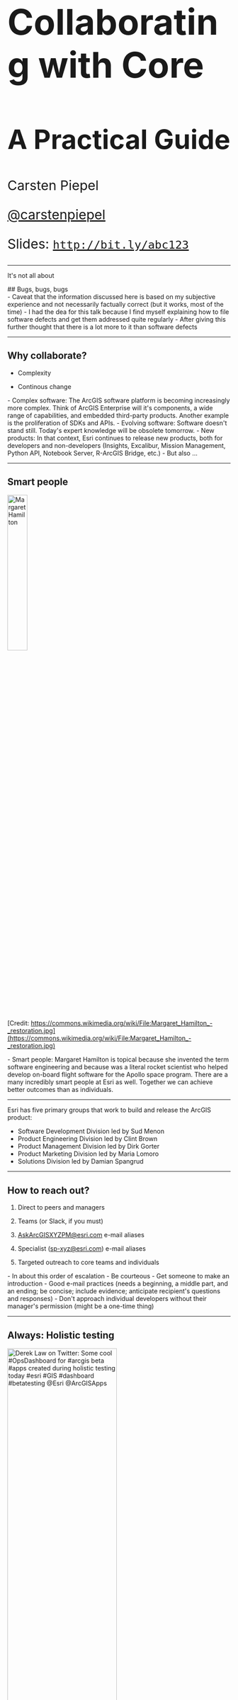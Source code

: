 <!-- .slide: data-background-size="cover" style="padding-left: 80px" data-background="./img/2019/psdw/bg-1.png" -->

<h1 style="text-align: left; font-size: 80px;">Collaborating with Core</h1>
<h2 style="text-align: left; font-size: 60px;">A Practical Guide</h2>
<p style="text-align: left; font-size: 30px;">Carsten Piepel</p>
<p style="text-align: left; font-size: 30px;"><a href="https://github.com/carstenpiepel">@carstenpiepel</a></p>
<p style="text-align: left; font-size: 30px;">Slides: <a href="https://bit.ly/2I7YxVY"><code>http://bit.ly/abc123</code></a></p>

---

<!-- .slide: data-background="./img/2019/psdw/bg-2.png" -->

<p class="fragment fade-in">It's not all about</p> 
## Bugs, bugs, bugs


<aside class="notes">
 - Caveat that the information discussed here is based on my subjective experience and not necessarily factually correct (but it works, most of the time)
 - I had the dea for this talk because I find myself explaining how to file software defects and get them addressed quite regularly
 - After giving this further thought that there is a lot more to it than software defects
</aside>

---

<!-- .slide: data-background="./img/2019/psdw/bg-1.png" -->

## Why collaborate?

* Complexity <!-- .element: class="fragment" -->

* Continous change <!-- .element: class="fragment" -->

<aside class="notes">
 - Complex software: The ArcGIS software platform is becoming increasingly more complex. Think of ArcGIS Enterprise will it's components, a wide range of capabilities, and embedded third-party products. Another example is the proliferation of SDKs and APIs.
 - Evolving software: Software doesn't stand still. Today's expert knowledge will be obsolete tomorrow.
 - New products: In that context, Esri continues to release new products, both for developers and non-developers (Insights, Excalibur, Mission Management, Python API, Notebook Server, R-ArcGIS Bridge, etc.)
 - But also ...
</aside>

---

<!-- .slide: data-background="./img/2019/psdw/bg-2.png" -->

## Smart people

<img alt="Margaret Hamilton" src="https://upload.wikimedia.org/wikipedia/commons/d/db/Margaret_Hamilton_-_restoration.jpg" style="width: 30%; height: 30%">

[Credit: https://commons.wikimedia.org/wiki/File:Margaret_Hamilton_-_restoration.jpg](https://commons.wikimedia.org/wiki/File:Margaret_Hamilton_-_restoration.jpg) <!-- .element: style="position:absolute; bottom:20px; right:20px; font-size:0.5em" -->
<aside class="notes">
 - Smart people: Margaret Hamilton is topical because she invented the term software engineering and because was a literal rocket scientist who helped develop on-board flight software for the Apollo space program. There are a many incredibly smart people at Esri as well. Together we can achieve better outcomes than as individuals.
</aside>

---

<!-- .slide: data-background="./img/2019/psdw/bg-4.png" -->

Esri has five primary groups that work to build and release the ArcGIS product:

* Software Development Division led by Sud Menon <!-- .element: class="fragment" -->
* Product Engineering Division led by Clint Brown <!-- .element: class="fragment" -->
* Product Management Division led by Dirk Gorter <!-- .element: class="fragment" -->
* Product Marketing Division led by Maria Lomoro <!-- .element: class="fragment" -->
* Solutions Division led by Damian Spangrud <!-- .element: class="fragment" -->


---

<!-- .slide: data-background="./img/2019/psdw/bg-1.png" -->

## How to reach out?

1. Direct to peers and managers <!-- .element: class="fragment" -->

1. Teams (or Slack, if you must) <!-- .element: class="fragment" -->

1. AskArcGISXYZPM@esri.com e-mail aliases <!-- .element: class="fragment" -->

1. Specialist (sp-xyz@esri.com) e-mail aliases <!-- .element: class="fragment" -->

1. Targeted outreach to core teams and individuals <!-- .element: class="fragment" -->


<aside class="notes">
  - In about this order of escalation
  - Be courteous
  - Get someone to make an introduction
  - Good e-mail practices (needs a beginning, a middle part, and an ending; be concise; include evidence; anticipate recipient's questions and responses)
  - Don't approach individual developers without their manager's permission (might be a one-time thing)
</aside>

---

<!-- .slide: data-background="./img/2019/psdw/bg-1.png" -->

## Always: Holistic testing

<img alt="Derek Law on Twitter: Some cool #OpsDashboard for #arcgis beta #apps created during holistic testing today #esri #GIS #dashboard #betatesting @Esri @ArcGISApps" src="https://pbs.twimg.com/media/DM9x6mvVwAAKt0R.jpg" style="width: 70%; height: 70%">

[Credit: Derek Law on Twitter](https://twitter.com/GIS_Bandit/status/923081712388661248) <!-- .element: style="position:absolute; bottom:20px; right:20px; font-size:0.5em" -->

<aside class="notes">
  - How has participated in a holistic testing session? If you haven't, holistic testing provides an opportunity for audiences outside of development team(s) to test realistic scenarios (as oposed to tightly scripted scenarios)
  - In my experience, it works best for established software products (not so well for new software products)
  - Esri attendees get invited directly (because their expertise is known and requested) and notifications are sent to managers (at least to the CTO)
  - Great opportunity to make yourself known
</aside>

---

<!-- .slide: data-background="./img/2019/psdw/bg-3.png" -->

## Engagements: Planning

* Validate designs and receive recommendations <!-- .element: class="fragment" -->

* Request enhancements <!-- .element: class="fragment" -->

* Ask for permission <!-- .element: class="fragment" -->


<aside class="notes">
  - The planning stage of a development engagement, either pre-proposal or during the requirements and design phase, is great opportunity for validting the feasibility of a specific implementation approach. That's also a the right time for approaching core teams to provide feedback on design approaches, to discuss the possibility of enhancing core software to meet specific needs your effort my have, or to bless non-standard/new/inventive approaches.
  - When asking for enhancements, describing challenges with the existing implementations is preferable over proposing a solution
  - Of course, reserve this for efforts that real require this kind of due diligence (not for garden variety efforts)
  - Office of the CTO can help with this
</aside>

---

<!-- .slide: data-background="./img/2019/psdw/bg-2.png" -->

## Engagements: Implementation

* Software defect lifecycle: PS Incident -> Case -> Bug -> "CR" -> Hot Fix -> Patch -> Release <!-- .element: class="fragment" -->
 - Needs to be reproducible <!-- .element: class="fragment" -->

* Enhancement request lifecycle: PS Incident -> Case -> Enhancement -> "CR" -> Release <!-- .element: class="fragment" -->

* Can work backwards too (start with CR) <!-- .element: class="fragment" -->

* It is possible to attach a case to an existing bug or enhancement request <!-- .element: class="fragment" -->

* Connect with Jacob "Jake" Baca

* ArcGIS ideas <!-- .element: class="fragment" -->

* Customer Advocacy <!-- .element: class="fragment" -->


<aside class="notes">
  - Implementation in the broad sense applies to both development or configuration activities. The doing phase of an engagement ...
  - Jaco Baca
</aside>

---

<!-- .slide: data-background="./img/2019/psdw/bg-1.png" -->

## Demo

---

<!-- .slide: data-background="./img/2019/psdw/bg-2.png" -->

## Charging guidance

* Once bug record has been created, PM/TA can request unbillable R&D charge code <!-- .element: class="fragment" -->

* Diagnosing and reporting of defect as well as testing of fixes are eligible <!-- .element: class="fragment" -->

* Workarounds are not eligible! <!-- .element: class="fragment" -->


<aside class="notes">
</aside>

---

<!-- .slide: data-background="./img/2019/psdw/bg-2.png" -->

## Ask yourself ...

* Should we send a paying PS customer to tech suppport? <!-- .element: class="fragment" -->

* What lifecycle stage are we in the customer relationship <!-- .element: class="fragment" -->

* Can we smooth out the tech support experience? <!-- .element: class="fragment" -->

* Should we escalate? <!-- .element: class="fragment" -->


<aside class="notes">
</aside>

---

<!-- .slide: data-background="./img/2019/psdw/bg-3.png" -->

## Engagements: Post implementation


<img alt="After action review" src="https://media.defense.gov/2018/Jan/23/2001868567/3836/3836/0/180118-M-TM546-092A.JPG" style="width: 50%; height: 50%">

[Credit: https://media.defense.gov/2018/Jan/23/2001868567/3836/3836/0/180118-M-TM546-092A.JPG](https://media.defense.gov/2018/Jan/23/2001868567/3836/3836/0/180118-M-TM546-092A.JPG) <!-- .element: style="position:absolute; bottom:20px; right:20px; font-size:0.5em" -->

<aside class="notes">
 - What happened, why it happened, and how it can be done better
 - What worked and didn't work
</aside>

---

<!-- .slide: data-background="./img/2019/psdw/bg-4.png" -->

## Don't forget ...


<img alt="Stronger together" src="https://upload.wikimedia.org/wikipedia/commons/7/7c/Stronger_Together.png" style="width: 50%; height: 50%">


[Credit: https://upload.wikimedia.org/wikipedia/commons/7/7c/Stronger_Together.png](https://upload.wikimedia.org/wikipedia/commons/7/7c/Stronger_Together.png) <!-- .element: style="position:absolute; bottom:20px; right:20px; font-size:0.5em" -->

<aside class="notes">
</aside>

---
